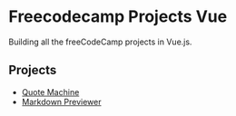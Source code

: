 # Freecodecamp Projects Vue

Building all the freeCodeCamp projects in Vue.js.

## Projects

* [Quote Machine](quote-machine/README.md)
* [Markdown Previewer](markdown-previewer/README.md)
